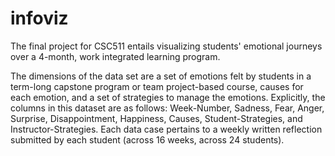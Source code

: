 # infoviz
The final project for CSC511 entails visualizing students' emotional journeys over a 4-month, work integrated learning program.

The dimensions of the data set are a set of emotions felt by students in a term-long capstone program or team project-based course, causes for each emotion, and a set of strategies to manage the emotions. Explicitly, the columns in this dataset are as follows: Week-Number, Sadness, Fear, Anger, Surprise, Disappointment, Happiness, Causes, Student-Strategies, and Instructor-Strategies. Each data case pertains to a weekly written reflection submitted by each student (across 16 weeks, across 24 students).
